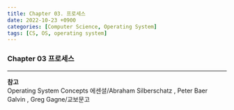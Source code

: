 ```yaml
---
title: Chapter 03. 프로세스
date: 2022-10-23 +0900
categories: [Computer Science, Operating System]
tags: [CS, OS, operating system]
---
```

### Chapter 03 프로세스


---
**참고**  
Operating System Concepts 에센셜/Abraham Silberschatz , Peter Baer Galvin , Greg Gagne/교보문고
